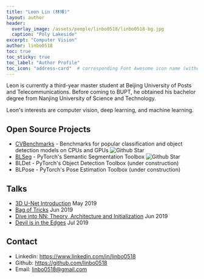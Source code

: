 ```yaml
---
title: "Leon Lin (林博)"
layout: author
header:
  overlay_image: /assets/people/linbo0518/linbo0518-bg.jpg
  caption: "Poly Lakeside"
excerpt: "Computer Vision"
author: linbo0518
toc: true
toc_sticky: true
toc_label: "Author Profile"
toc_icon: "address-card"  # corresponding Font Awesome icon name (without fa prefix)
---
```


Leon is currently a third-year master student at Beijing University of Posts and Telecommunications. Before coming to BUPT, he obtained his bachelor degree from Nanjing University of Science and Technology.

Leon's interests are computer vision, deep learning, and machine learning.

## Open Source Projects

- [CVBenchmarks](https://github.com/linbo0518/CVBenchmarks) - Benchmarks for popular classification and object detection models on CPUs and GPUs ![Github Star](https://img.shields.io/github/stars/linbo0518/cvbenchmarks.svg?style=social)
- [BLSeg](https://github.com/linbo0518/BLSeg/) - PyTorch's Semantic Segmentation Toolbox ![Github Star](https://img.shields.io/github/stars/linbo0518/blseg.svg?style=social)
- BLDet - PyTorch's Object Detection Toolbox (under construction)
- BLPose - PyTorch's Pose Estimation Toolbox (under construction)

## Talks

- [3D U-Net Introduction](https://docs.google.com/presentation/d/1V-SApGwnHwWw40PjEMIuxI_LMiH4kvdef4yp4p6pd64/edit?usp=sharing) May 2019
- [Bag of Tricks](https://docs.google.com/presentation/d/1O2ZXIbnGJ-dc6mq8KPGuqx9BBHZuYF5LRtt6DjebqyM/edit?usp=sharing) Jun 2019
- [Dive into NN: Theory, Architecture and Initialization](https://docs.google.com/presentation/d/1cQqC3SRYlZypvQFtG7pvkBzYK1hMgu8HjwO5qvlX48Q/edit?usp=sharing) Jun 2019
- [Devil is in the Edges](https://docs.google.com/presentation/d/1wQe96rglNLh6tsU-b6BFBGvqfLO5DFaSFoHkhyjQliA/edit?usp=sharing) Jul 2019

## Contact

- Linkedin: <https://www.linkedin.com/in/linbo0518>
- Github: <https://github.com/linbo0518>
- Email: <linbo0518@gmail.com>
